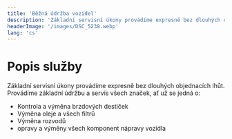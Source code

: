 ```yaml
---
title: 'Běžná údržba vozidel'
description: 'Základní servisní úkony provádíme expresně bez dlouhých objednacích lhůt.'
headerImage: '/images/DSC_5238.webp'
lang: 'cs'
---
```


# Popis služby

Základní servisní úkony provádíme expresně bez dlouhých objednacích lhůt.
Provádíme základní údržbu a servis všech značek, ať už se jedná o:

<ul>
  <li>Kontrola a výměna brzdových destiček</li>
  <li>Výměna oleje a všech filtrů</li>
  <li>Výměna rozvodů</li>
  <li>opravy a výměny všech komponent nápravy vozidla</li>
</ul>
